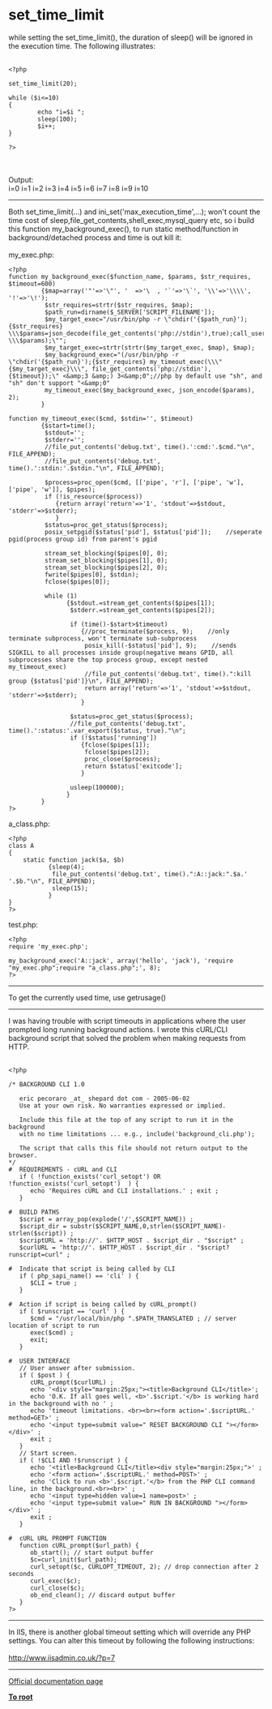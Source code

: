 # set_time_limit



while setting the set_time_limit(), the duration of sleep() will be ignored in the execution time. The following illustrates:<br><br>

```
<?php

set_time_limit(20);

while ($i<=10)
{
        echo "i=$i ";
        sleep(100);
        $i++;
}

?>
```
<br><br>Output:<br>i=0 i=1 i=2 i=3 i=4 i=5 i=6 i=7 i=8 i=9 i=10  

---

Both set_time_limit(...) and  ini_set(&apos;max_execution_time&apos;,...); won&apos;t count the time cost of sleep,file_get_contents,shell_exec,mysql_query etc, so i build this function my_background_exec(), to run static method/function in background/detached process and time is out kill it:<br><br>my_exec.php:<br>

```
<?php
function my_background_exec($function_name, $params, $str_requires, $timeout=600)
         {$map=array('"'=>'\"', '  =>'\  , '`'=>'\`', '\\'=>'\\\\', '!'=>'\!');
          $str_requires=strtr($str_requires, $map);
          $path_run=dirname($_SERVER['SCRIPT_FILENAME']);
          $my_target_exec="/usr/bin/php -r \"chdir('{$path_run}');{$str_requires} \\\$params=json_decode(file_get_contents('php://stdin'),true);call_user_func_array('{$function_name}', \\\$params);\"";
          $my_target_exec=strtr(strtr($my_target_exec, $map), $map);
          $my_background_exec="(/usr/bin/php -r \"chdir('{$path_run}');{$str_requires} my_timeout_exec(\\\"{$my_target_exec}\\\", file_get_contents('php://stdin'), {$timeout});\" <&amp;3 &amp;) 3<&amp;0";//php by default use "sh", and "sh" don't support "<&amp;0"
          my_timeout_exec($my_background_exec, json_encode($params), 2);
         }

function my_timeout_exec($cmd, $stdin='', $timeout)
         {$start=time();
          $stdout='';
          $stderr='';
          //file_put_contents('debug.txt', time().':cmd:'.$cmd."\n", FILE_APPEND);
          //file_put_contents('debug.txt', time().':stdin:'.$stdin."\n", FILE_APPEND);

          $process=proc_open($cmd, [['pipe', 'r'], ['pipe', 'w'], ['pipe', 'w']], $pipes);
          if (!is_resource($process))
             {return array('return'=>'1', 'stdout'=>$stdout, 'stderr'=>$stderr);
             }
          $status=proc_get_status($process);
          posix_setpgid($status['pid'], $status['pid']);    //seperate pgid(process group id) from parent's pgid

          stream_set_blocking($pipes[0], 0);
          stream_set_blocking($pipes[1], 0);
          stream_set_blocking($pipes[2], 0);
          fwrite($pipes[0], $stdin);
          fclose($pipes[0]);

          while (1)
                {$stdout.=stream_get_contents($pipes[1]);
                 $stderr.=stream_get_contents($pipes[2]);

                 if (time()-$start>$timeout)
                    {//proc_terminate($process, 9);    //only terminate subprocess, won't terminate sub-subprocess
                     posix_kill(-$status['pid'], 9);    //sends SIGKILL to all processes inside group(negative means GPID, all subprocesses share the top process group, except nested my_timeout_exec)
                     //file_put_contents('debug.txt', time().":kill group {$status['pid']}\n", FILE_APPEND);
                     return array('return'=>'1', 'stdout'=>$stdout, 'stderr'=>$stderr);
                    }

                 $status=proc_get_status($process);
                 //file_put_contents('debug.txt', time().':status:'.var_export($status, true)."\n";
                 if (!$status['running'])
                    {fclose($pipes[1]);
                     fclose($pipes[2]);
                     proc_close($process);
                     return $status['exitcode'];
                    }

                 usleep(100000); 
                }
         }
?>
```


a_class.php:


```
<?php
class A
{
    static function jack($a, $b)
           {sleep(4);
            file_put_contents('debug.txt', time().":A::jack:".$a.' '.$b."\n", FILE_APPEND);
            sleep(15);
           }
}
?>
```


test.php:


```
<?php
require 'my_exec.php';

my_background_exec('A::jack', array('hello', 'jack'), 'require "my_exec.php";require "a_class.php";', 8);
?>
```
  

---

To get the currently used time, use getrusage()  

---

I was having trouble with script timeouts in applications where the user prompted long running background actions. I wrote this cURL/CLI background script that solved the problem when making requests from HTTP.<br><br>

```
<?php

/* BACKGROUND CLI 1.0
   
   eric pecoraro _at_ shepard dot com - 2005-06-02
   Use at your own risk. No warranties expressed or implied.

   Include this file at the top of any script to run it in the background
   with no time limitations ... e.g., include('background_cli.php');
   
   The script that calls this file should not return output to the browser. 
*/
#  REQUIREMENTS - cURL and CLI
   if ( !function_exists('curl_setopt') OR !function_exists('curl_setopt')  ) {
      echo 'Requires cURL and CLI installations.' ; exit ; 
   }
   
#  BUILD PATHS
   $script = array_pop(explode('/',$SCRIPT_NAME)) ; 
   $script_dir = substr($SCRIPT_NAME,0,strlen($SCRIPT_NAME)-strlen($script)) ;
   $scriptURL = 'http://'. $HTTP_HOST . $script_dir . "$script" ;
   $curlURL = 'http://'. $HTTP_HOST . $script_dir . "$script?runscript=curl" ;

#  Indicate that script is being called by CLI 
   if ( php_sapi_name() == 'cli' ) {
      $CLI = true ;
   }

#  Action if script is being called by cURL_prompt()
   if ( $runscript == 'curl' ) {
      $cmd = "/usr/local/bin/php ".$PATH_TRANSLATED ; // server location of script to run
      exec($cmd) ;
      exit;
   }

#  USER INTERFACE
   // User answer after submission.
   if ( $post ) {
      cURL_prompt($curlURL) ;
      echo '<div style="margin:25px;"><title>Background CLI</title>';
      echo 'O.K. If all goes well, <b>'.$script.'</b> is working hard in the background with no ' ;
      echo 'timeout limitations. <br><br><form action='.$scriptURL.' method=GET>' ;
      echo '<input type=submit value=" RESET BACKGROUND CLI "></form></div>' ;
      exit ;
   }
   // Start screen.
   if ( !$CLI AND !$runscript ) {
      echo '<title>Background CLI</title><div style="margin:25px;">' ;
      echo '<form action='.$scriptURL.' method=POST>' ;
      echo 'Click to run <b>'.$script.'</b> from the PHP CLI command line, in the background.<br><br>' ;
      echo '<input type=hidden value=1 name=post>' ;
      echo '<input type=submit value=" RUN IN BACKGROUND "></form></div>' ;
      exit ;
   }

#  cURL URL PROMPT FUNCTION
   function cURL_prompt($url_path) {
      ob_start(); // start output buffer
      $c=curl_init($url_path);
      curl_setopt($c, CURLOPT_TIMEOUT, 2); // drop connection after 2 seconds
      curl_exec($c);
      curl_close($c);
      ob_end_clean(); // discard output buffer
   }
?>
```
  

---

In IIS, there is another global timeout setting which will override any PHP settings.  You can alter this timeout by following the following instructions:<br><br>http://www.iisadmin.co.uk/?p=7  

---

[Official documentation page](https://www.php.net/manual/en/function.set-time-limit.php)

**[To root](/README.md)**